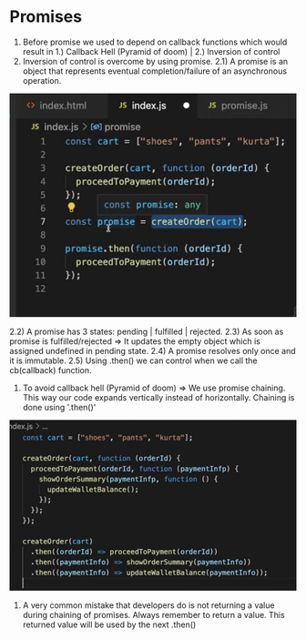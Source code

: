 # Promises

1. Before promise we used to depend on callback functions which would result in 1.) Callback Hell (Pyramid of doom) | 2.) Inversion of control
2. Inversion of control is overcome by using promise.
2.1) A promise is an object that represents eventual completion/failure of an asynchronous operation.

![image.png](Promises%2013adb671cf8180559b58e2bf0cae44ef/image.png)

2.2) A promise has 3 states: pending | fulfilled | rejected.
2.3) As soon as promise is fulfilled/rejected => It updates the empty object which is assigned undefined in pending state.
2.4) A promise resolves only once and it is immutable.
2.5) Using .then() we can control when we call the cb(callback) function.

1. To avoid callback hell (Pyramid of doom) => We use promise chaining. This way our code expands vertically instead of horizontally. Chaining is done using '.then()'

![image.png](Promises%2013adb671cf8180559b58e2bf0cae44ef/image%201.png)

1. A very common mistake that developers do is not returning a value during chaining of promises. Always remember to return a value. This returned value will be used by the next .then()